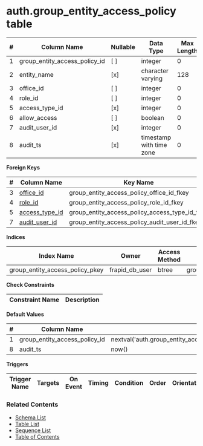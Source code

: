 # auth.group_entity_access_policy table



| # | Column Name | Nullable | Data Type | Max Length | Description |
| --- | --- | --- | --- | --- | --- |
| 1 | group_entity_access_policy_id | [ ] | integer | 0 |  |
| 2 | entity_name | [x] | character varying | 128 |  |
| 3 | office_id | [ ] | integer | 0 |  |
| 4 | role_id | [ ] | integer | 0 |  |
| 5 | access_type_id | [x] | integer | 0 |  |
| 6 | allow_access | [ ] | boolean | 0 |  |
| 7 | audit_user_id | [x] | integer | 0 |  |
| 8 | audit_ts | [x] | timestamp with time zone | 0 |  |



**Foreign Keys**

| # | Column Name | Key Name | References |
| --- | --- | --- | --- |
| 3 | [office_id](../core/offices.md) | group_entity_access_policy_office_id_fkey | core.offices.office_id |
| 4 | [role_id](../account/roles.md) | group_entity_access_policy_role_id_fkey | account.roles.role_id |
| 5 | [access_type_id](../auth/access_types.md) | group_entity_access_policy_access_type_id_fkey | auth.access_types.access_type_id |
| 7 | [audit_user_id](../account/users.md) | group_entity_access_policy_audit_user_id_fkey | account.users.user_id |



**Indices**

| Index Name | Owner | Access Method | Definition | Description |
| --- | --- | --- | --- | --- |
| group_entity_access_policy_pkey | frapid_db_user | btree | group_entity_access_policy_id |  |



**Check Constraints**

| Constraint Name | Description |
| --- | --- |



**Default Values**

| # | Column Name | Default |
| --- | --- | --- |
| 1 | group_entity_access_policy_id | nextval('auth.group_entity_access_policy_group_entity_access_policy_id_seq'::regclass) |
| 8 | audit_ts | now() |


**Triggers**

| Trigger Name | Targets | On Event | Timing | Condition | Order | Orientation | Description |
| --- | --- | --- | --- | --- | --- | --- | --- |


### Related Contents
* [Schema List](../../schemas.md)
* [Table List](../../tables.md)
* [Sequence List](../../sequences.md)
* [Table of Contents](../../README.md)
